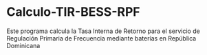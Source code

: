 # Calculo-TIR-BESS-RPF
Este programa calcula la Tasa Interna de Retorno para el servicio de Regulación Primaria de Frecuencia mediante baterías en República Dominicana
